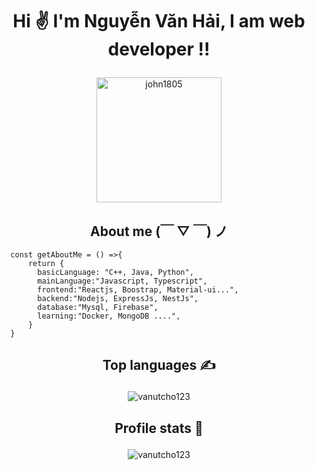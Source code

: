 
# <h1 align="center">Hi &#9996; I'm Nguyễn Văn Hải, I am web developer !!</p>

<p align="center">
	<a href="https://github.com/vanutcho123">
	<img src="https://avatars.githubusercontent.com/vanutcho123" width = "200" alt="john1805">
	</a>
</p>

<h2 align="center">About me (￣ ▽ ￣) ノ</h2>

```JS
  const getAboutMe = () =>{
      return {
        basicLanguage: "C++, Java, Python",
        mainLanguage:"Javascript, Typescript",
        frontend:"Reactjs, Boostrap, Material-ui...",
        backend:"Nodejs, ExpressJs, NestJs",
        database:"Mysql, Firebase",
        learning:"Docker, MongoDB ....",
      }
  }
```


## <p align="center">Top languages &#9997;</p>

<p align="center"><img src="https://github-readme-stats.vercel.app/api/top-langs?username=vanutcho123&show_icons=true&locale=en&theme=dark&layout=compact" alt="vanutcho123" /></p>

## <p align="center">Profile stats :musical_keyboard:</p>

<p align="center"><img src="https://github-readme-stats.vercel.app/api?username=vanutcho123&show_icons=true&locale=en&theme=dark" alt="vanutcho123" /></p>

